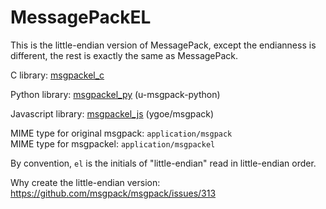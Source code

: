 MessagePackEL
====================================

This is the little-endian version of MessagePack, except the endianness is different,
the rest is exactly the same as MessagePack.



C library: [msgpackel_c](msgpackel_c)

Python library: [msgpackel_py](msgpackel_py) (u-msgpack-python)

Javascript library: [msgpackel_js](msgpackel_js) (ygoe/msgpack)


MIME type for original msgpack: `application/msgpack`  
MIME type for msgpackel: `application/msgpackel`

By convention, `el` is the initials of "little-endian" read in little-endian order.


Why create the little-endian version: https://github.com/msgpack/msgpack/issues/313

